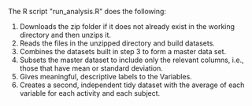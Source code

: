 The R script "run_analysis.R" does the following:

1. Downloads the zip folder if it does not already exist in the working directory and then unzips it.
2. Reads the files in the unzipped directory and build datasets.
3. Combines the datasets built in step 3 to form a master data set.
4. Subsets the master dataset to include only the relevant columns, i.e., those that have mean or standard deviation.
5. Gives meaningful, descriptive labels to the Variables.
6. Creates a second, independent tidy dataset with the average of each variable for each activity and each subject.
